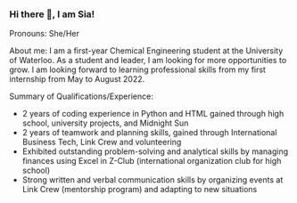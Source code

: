 ### Hi there 👋, I am Sia!

Pronouns: She/Her

About me: I am a first-year Chemical Engineering student at the University of Waterloo. As a student and leader, I am looking for more opportunities to grow. I am looking forward to learning professional skills from my first internship from May to August 2022.

Summary of Qualifications/Experience: 
- 2 years of coding experience in Python and HTML gained through high school, university projects, and Midnight Sun 
- 2 years of teamwork and planning skills, gained through International Business Tech, Link Crew and volunteering 
- Exhibited outstanding problem-solving and analytical skills by managing finances using Excel in Z-Club (international organization club for high school) 
- Strong written and verbal communication skills by organizing events at Link Crew (mentorship program) and adapting to new situations 


<!--
**Siashridhar/Siashridhar** is a ✨ _special_ ✨ repository because its `README.md` (this file) appears on your GitHub profile.

Here are some ideas to get you started:

- 🔭 I’m currently working on ...
- 🌱 I’m currently learning ...
- 👯 I’m looking to collaborate on ...
- 🤔 I’m looking for help with ...
- 💬 Ask me about ...
- 📫 How to reach me: ...
- 😄 Pronouns: ...
- ⚡ Fun fact: ...
-->
